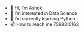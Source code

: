 - 👋 Hi, I’m Ashok
- 👀 I’m interested in Data Science
- 🌱 I’m currently learning Python
- 📫 How to reach me 7598310163

<!---
ashokak10/ashokak10 is a ✨ special ✨ repository because its `README.md` (this file) appears on your GitHub profile.
You can click the Preview link to take a look at your changes.
--->
